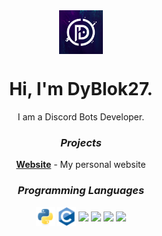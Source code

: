 <div align="center">
  <img align="center" width="70px" src="./assets/logo.png">
  <h1>Hi, I'm DyBlok27.</h1>
  I am a Discord Bots Developer.
  <br>
  <h3><i>Projects</i></h3>
  <strong><a href="https://dyblok.com">Website</a></strong> - My personal website
  <br>
  <h3><i>Programming Languages</i></h3>
  <img align="center" width="30px" src="./assets/languages/python.svg">
  <img align="center" width="30px" src="./assets/languages/c.svg">
  <img align="center" width="30px" src="./assets/languages/nodejs.svg">
  <img align="center" width="30px" src="./assets/languages/javascript.svg">
  <img align="center" width="30px" src="./assets/languages/html.svg">
  <img align="center" width="30px" src="./assets/languages/css.svg">
  <br>
</div>
